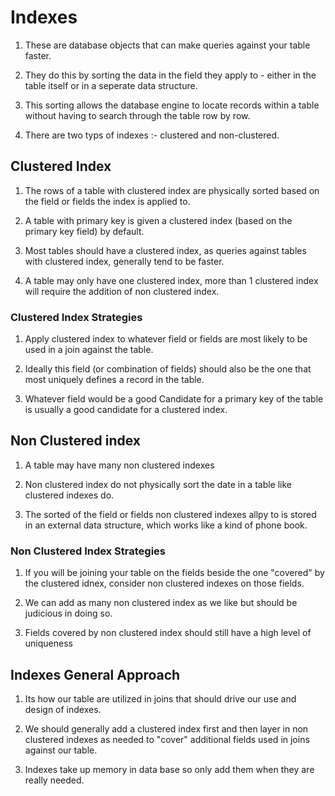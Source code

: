 # Indexes

1. These are database objects that can make queries against your table faster.

2. They do this by sorting the data in the field they apply to - either in the table itself or in a seperate data structure.

3. This sorting allows the database engine to locate records within a table without having to search through the table row by row.

4. There are two typs of indexes :- clustered and non-clustered.


## Clustered Index

1. The rows of a table with clustered index are physically sorted based on the field or fields the index is applied to.

2. A table with primary key is given a clustered index (based on the primary key field) by default.

3. Most tables should have a clustered index, as queries against tables with clustered index, generally tend to be faster.

4. A table may only have one clustered index, more than 1 clustered index will require the addition of non clustered index.

### Clustered Index Strategies

1. Apply clustered index to whatever field or fields are most likely to be used in a join against the table.

2. Ideally this field (or combination of fields) should also be the one that most uniquely defines a record in the table.

3. Whatever field would be a good Candidate for a primary key of the table is usually a good candidate for a clustered index.

## Non Clustered index

1. A table may have many non clustered indexes 

2. Non clustered index do not physically sort the date in a table like clustered indexes do.

3. The sorted of the field or fields non clustered indexes allpy to is stored in an external data structure, which works like a kind of phone book.

### Non Clustered Index Strategies

1. If you will be joining your table on the fields beside the one "covered" by the clustered idnex, consider non clustered indexes on those fields.

2. We can add as many non clustered index as we like but should be judicious in doing so.

3. Fields covered by non clustered index should still have a high level of uniqueness


## Indexes General Approach

1. Its how our table are utilized in joins that should drive our use and design of indexes.

2. We should generally add a clustered index first and then layer in non clustered indexes as needed to "cover" additional fields used in joins against our table.

3. Indexes take up memory in data base so only add them when they are really needed.


